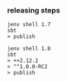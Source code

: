 ### releasing steps

```
jenv shell 1.7
sbt
> publish

jenv shell 1.8
sbt
> ++2.12.2
> ^^1.0.0-RC2
> publish
```
